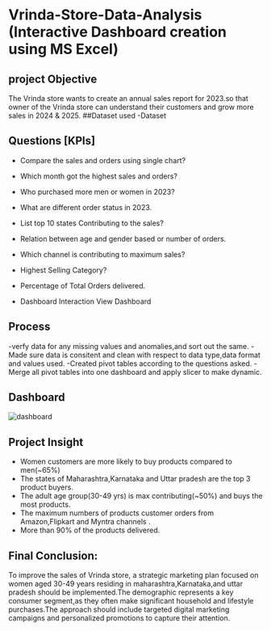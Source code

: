 # Vrinda-Store-Data-Analysis (Interactive Dashboard creation using MS Excel)
## project Objective
The Vrinda store wants to create an annual sales report for 2023.so that owner of the  Vrinda store can understand their customers and grow more sales in 2024 & 2025.
##Dataset used
-<a herf="https://github.com/ESHITA668/Data-Analysis-Dashboard2/blob/main/Vrinda%20Store%20Data%20Analysis%20.xlsx">Dataset</a>
## Questions [KPIs] 
- Compare the sales and orders using single chart?
- Which month got the highest sales and orders?
- Who purchased more men or women in 2023?
- What are different order status in 2023.
- List top 10 states Contributing to the sales?
- Relation between age and gender based or number of orders.
- Which channel is contributing to maximum sales?
- Highest Selling Category?
- Percentage of Total Orders delivered.

- Dashboard Interaction <a herf="https://github.com/ESHITA668/Data-Analysis-Dashboard2/blob/main/dashboard.jpg">View Dashboard</a>

## Process
-verfy data for any missing values and anomalies,and sort out the same.
-Made sure data is consitent and clean with respect to data type,data format and values used.
-Created pivot tables according to the questions asked.
-Merge all pivot tables into one dashboard and apply slicer to make dynamic.
## Dashboard
![dashboard](https://github.com/user-attachments/assets/17d7582b-76a5-45a8-a4c3-a16236e0633b)
## Project Insight
- Women customers are more likely to buy products compared to men(~65%)
- The states of Maharashtra,Karnataka and Uttar pradesh are the top 3 product buyers.
- The adult age group(30-49 yrs) is max contributing(~50%) and buys the most products.
- The maximum numbers of products customer orders from Amazon,Flipkart and Myntra channels .
- More than 90% of the products delivered.
## Final Conclusion:
To improve the sales of Vrinda store, a strategic marketing plan focused on women aged 30-49 years residing in maharashtra,Karnataka,and uttar pradesh should be implemented.The demographic represents a key consumer segment,as they often make significant household and lifestyle purchases.The approach should include targeted digital marketing campaigns and personalized promotions to capture their attention. 

